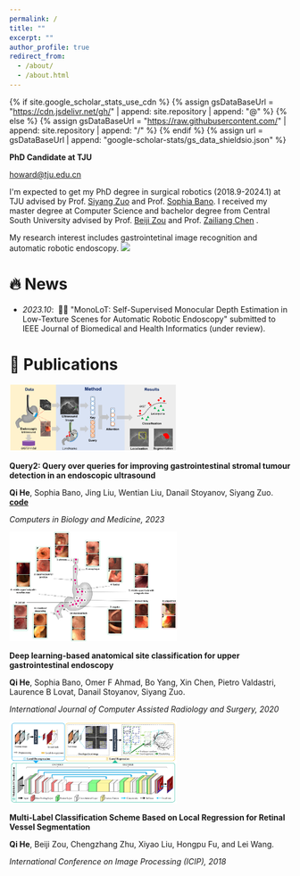 ```yaml
---
permalink: /
title: ""
excerpt: ""
author_profile: true
redirect_from: 
  - /about/
  - /about.html
---
```


{% if site.google_scholar_stats_use_cdn %}
{% assign gsDataBaseUrl = "https://cdn.jsdelivr.net/gh/" | append: site.repository | append: "@" %}
{% else %}
{% assign gsDataBaseUrl = "https://raw.githubusercontent.com/" | append: site.repository | append: "/" %}
{% endif %}
{% assign url = gsDataBaseUrl | append: "google-scholar-stats/gs_data_shieldsio.json" %}

<span class='anchor' id='about-me'></span>

**PhD Candidate at TJU**

howard@tju.edu.cn

I'm expected to get my PhD degree in surgical robotics (2018.9-2024.1)  at TJU advised by Prof. <a href='https://faculty.tju.edu.cn/ZuoSiyang/en/index.htm'>Siyang Zuo</a> and Prof. <a href='https://sophiabano.github.io/'>Sophia Bano</a>. I received my master degree at Computer Science and bachelor degree from Central South University advised by Prof. <a href='https://faculty.csu.edu.cn/zoubeiji/en/index.htm'>Beiji Zou</a> and Prof. <a href="https://faculty.csu.edu.cn/chenzailiang/en/index.htm">Zailiang Chen</a> .

My research interest includes gastrointetinal image recognition and automatic robotic endoscopy. <a href='https://scholar.google.com/citations?user=L_fC-TMAAAAJ'><img src="https://img.shields.io/endpoint?url={{ url | url_encode }}&logo=Google%20Scholar&labelColor=f6f6f6&color=9cf&style=flat&label=citations"></a>


# 🔥 News
- *2023.10*: &nbsp;🎉🎉 "MonoLoT: Self-Supervised Monocular Depth Estimation in Low-Texture Scenes for Automatic Robotic Endoscopy" submitted to IEEE Journal of Biomedical and Health Informatics (under review). 

# 📝 Publications 

<div class='paper-box'><div class='paper-box-image'><div><img src='images/cibm_2023.jpg' alt="query2_cibm2023" width="300px"></div></div>
<div class='paper-box-text' markdown="1">

**Query2: Query over queries for improving gastrointestinal stromal tumour detection in an endoscopic ultrasound**

**Qi He**, Sophia Bano, Jing Liu, Wentian Liu, Danail Stoyanov, Siyang Zuo. [**code**](https://github.com/howardchina/query2)

*Computers in Biology and Medicine, 2023*


</div>
</div>

<div class='paper-box'><div class='paper-box-image'><div><img src='images/IJCARS_2020.jpg' alt="ijcars2023" width="300px"></div></div>
<div class='paper-box-text' markdown="1">

**Deep learning-based anatomical site classification for upper gastrointestinal endoscopy**

**Qi He**, Sophia Bano, Omer F Ahmad, Bo Yang, Xin Chen, Pietro Valdastri, Laurence B Lovat, Danail Stoyanov, Siyang Zuo.

*International Journal of Computer Assisted Radiology and Surgery, 2020*


</div>
</div>

<div class='paper-box'><div class='paper-box-image'><div><img src='images/ICIP_2018.png' alt="icip2018" width="300px"></div></div>
<div class='paper-box-text' markdown="1">

**Multi-Label Classification Scheme Based on Local Regression for Retinal Vessel Segmentation**

**Qi He**, Beiji Zou, Chengzhang Zhu, Xiyao Liu, Hongpu Fu, and Lei Wang.

*International Conference on Image Processing (ICIP), 2018*


</div>
</div>

